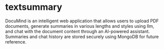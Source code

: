 # textsummary
DocuMind is an intelligent web application that allows users to upload PDF documents, generate summaries in various lengths and styles using llm, and chat with the document content through an AI-powered assistant. Summaries and chat history are stored securely using MongoDB for future reference.
